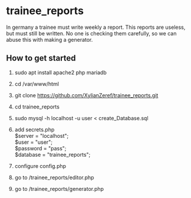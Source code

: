 # trainee_reports

In germany a trainee must write weekly a report. 
This reports are useless, but must still be written. No one is checking them carefully, so we can abuse this with making a generator.

## How to get started
1. sudo apt install apache2 php mariadb
2. cd /var/www/html
3. git clone https://github.com/XylianZeref/trainee_reports.git
4. cd trainee_reports
5. sudo mysql -h localhost -u user < create_Database.sql
6. add secrets.php  
  $server = "localhost";  
  $user = "user";  
  $password = "pass";  
  $database = "trainee_reports";  
  
7. configure config.php
8. go to /trainee_reports/editor.php
9. go to /trainee_reports/generator.php
